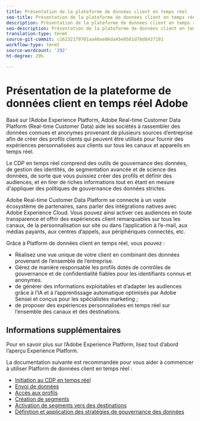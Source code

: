 ```yaml
---
title: Présentation de la plateforme de données client en temps réel
seo-title: Présentation de la plateforme de données client en temps réel
description: Présentation de la plateforme de données client en temps réel
seo-description: Présentation de la plateforme de données client en temps réel
translation-type: tm+mt
source-git-commit: c16232179701aa40ae06da45e0581d70d0437191
workflow-type: tm+mt
source-wordcount: '292'
ht-degree: 29%

---
```



# Présentation de la plateforme de données client en temps réel Adobe

Basé sur l’Adobe Experience Platform, Adobe Real-time Customer Data Platform (Real-time Customer Data) aide les sociétés à rassembler des données connues et anonymes provenant de plusieurs sources d’entreprise afin de créer des profils clients qui peuvent être utilisés pour fournir des expériences personnalisées aux clients sur tous les canaux et appareils en temps réel.

Le CDP en temps réel comprend des outils de gouvernance des données, de gestion des identités, de segmentation avancée et de science des données, de sorte que vous puissiez créer des profils et définir des audiences, et en tirer de riches informations tout en étant en mesure d&#39;appliquer des politiques de gouvernance des données strictes.

Adobe Real-time Customer Data Platform se connecte à un vaste écosystème de partenaires, sans parler des intégrations natives avec Adobe Experience Cloud. Vous pouvez ainsi activer ces audiences en toute transparence et offrir des expériences client remarquables sur tous les canaux, de la personnalisation sur site ou dans l’application à l’e-mail, aux médias payants, aux centres d’appels, aux périphériques connectés, etc.

Grâce à Platform de données client en temps réel, vous pouvez :

* Réalisez une vue unique de votre client en combinant des données provenant de l’ensemble de l’entreprise.
* Gérez de manière responsable les profils dotés de contrôles de gouvernance et de confidentialité fiables pour les identifiants connus et anonymes.
* de générer des informations exploitables et d’adapter les audiences grâce à l’IA et à l’apprentissage automatique optimisés par Adobe Sensei et conçus pour les spécialistes marketing ;
* de proposer des expériences personnalisées en temps réel sur l’ensemble des canaux et des destinations.

## Informations supplémentaires

Pour en savoir plus sur l’Adobe Experience Platform, lisez tout d’abord l’aperçu [](../landing/home.md)Experience Platform.

La documentation suivante est recommandée pour vous aider à commencer à utiliser Platform de données client en temps réel :

* [Initiation au CDP en temps réel](get-started.md)
* [Envoi de données](sources/sources-overview.md)
* [Accès aux profils](profile/profile-overview.md)
* [Création de segments](segmentation/segmentation-overview.md)
* [Activation de segments vers des destinations](destinations/activate-destinations.md)
* [Définition et application des stratégies de gouvernance des données](privacy/data-governance-overview.md)
